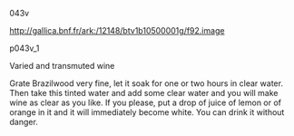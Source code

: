 043v

http://gallica.bnf.fr/ark:/12148/btv1b10500001g/f92.image

p043v_1

Varied and transmuted wine

Grate Brazilwood very fine, let it soak for one or two hours in clear water. Then take this tinted water and add some clear water and you will make wine as clear as you like. If you please, put a drop of juice of lemon  or of orange in it and it will immediately become white. You can drink it without danger.

